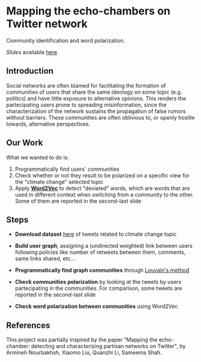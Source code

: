 # Mapping the echo-chambers on Twitter network

Community identification and word polarization.

_Slides_ available [here](https://docs.google.com/presentation/d/e/2PACX-1vRAW6A-_3HRHTB_rQj2nJ02R7WfD-ppgti8wvY0gZQP5xpYYvJ_HgBbTd5gXyLWN4IsJJkOfNsUh4ET/pub?start=false&loop=false&delayms=10000&slide=id.p)

## Introduction
Social networks are often blamed for facilitating the formation of communities of users that 
share the same ideology on some topic (e.g. politics) and have little exposure to alternative opinions. This renders the partecipating users prone to spreading misinformation, since the characterization of the network sustains the propagation of false rumors without barriers.
These communities are often oblivious to, or openly hostile towards, alternative perspectives.


## Our Work
What we wanted to do is:
 1. Programmatically find users' communities 
 2. Check whether or not they result to be polarized on a specific view for the "climate change" selected topic
 3. Apply [__Word2Vec__](https://it.wikipedia.org/wiki/Word2vec) to detect "deviated" words, which are words that are used in different context when switching from a community to the other. Some of them are reported in the second-last slide
 
## Steps

 - __Download dataset__ [here](https://dataverse.harvard.edu/dataset.xhtml?persistentId=doi:10.7910/DVN/5QCCUU) of tweets related to climate change topic

 - __Build user graph__, assigning a (undirected weighted) link between users following policies like number of retweets between them, comments, same links shared, etc...

 - __Programmatically find graph communities__ through [Louvain's method](https://en.wikipedia.org/wiki/Louvain_modularity)

 - __Check communities polarization__ by looking at the tweets by users partecipating in the communities. For comparison, some tweets are reported in the second-last slide

 - __Check word polarization between communities__ using Word2Vec

## References
This project was partially inspired by the paper "Mapping the echo-chamber: detecting and characterizing partisan networks on Twitter", by Armineh Nourbakhsh, Xiaomo Liu, Quanzhi Li, Sameema Shah.
